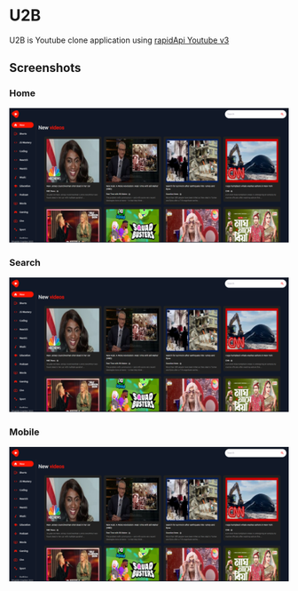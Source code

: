 
# U2B
U2B is Youtube clone application using [rapidApi Youtube v3](https://rapidapi.com/ytdlfree/api/youtube-v31/)

## Screenshots

### Home
![Home Screen](https://github.com/bhupiiidx/U2B/raw/main/src/assets/image/demo/Home.png)

### Search
![Search](https://github.com/bhupiiidx/U2B/raw/main/src/assets/image/demo/Home.png)

### Mobile
![Search](https://github.com/bhupiiidx/U2B/raw/main/src/assets/image/demo/Home.png)
